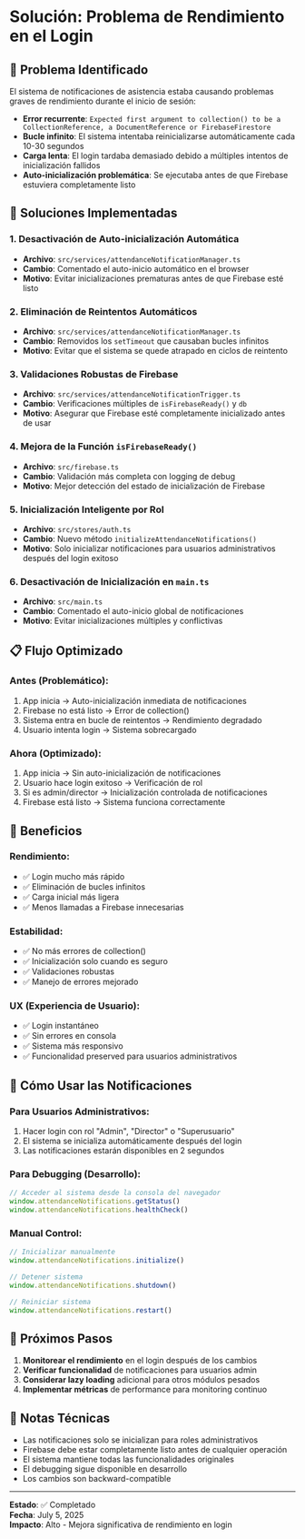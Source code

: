 # Solución: Problema de Rendimiento en el Login

## 🚨 Problema Identificado
El sistema de notificaciones de asistencia estaba causando problemas graves de rendimiento durante el inicio de sesión:

- **Error recurrente**: `Expected first argument to collection() to be a CollectionReference, a DocumentReference or FirebaseFirestore`
- **Bucle infinito**: El sistema intentaba reinicializarse automáticamente cada 10-30 segundos
- **Carga lenta**: El login tardaba demasiado debido a múltiples intentos de inicialización fallidos
- **Auto-inicialización problemática**: Se ejecutaba antes de que Firebase estuviera completamente listo

## 🔧 Soluciones Implementadas

### 1. **Desactivación de Auto-inicialización Automática**
- **Archivo**: `src/services/attendanceNotificationManager.ts`
- **Cambio**: Comentado el auto-inicio automático en el browser
- **Motivo**: Evitar inicializaciones prematuras antes de que Firebase esté listo

### 2. **Eliminación de Reintentos Automáticos**
- **Archivo**: `src/services/attendanceNotificationManager.ts`
- **Cambio**: Removidos los `setTimeout` que causaban bucles infinitos
- **Motivo**: Evitar que el sistema se quede atrapado en ciclos de reintento

### 3. **Validaciones Robustas de Firebase**
- **Archivo**: `src/services/attendanceNotificationTrigger.ts`
- **Cambio**: Verificaciones múltiples de `isFirebaseReady()` y `db`
- **Motivo**: Asegurar que Firebase esté completamente inicializado antes de usar

### 4. **Mejora de la Función `isFirebaseReady()`**
- **Archivo**: `src/firebase.ts`
- **Cambio**: Validación más completa con logging de debug
- **Motivo**: Mejor detección del estado de inicialización de Firebase

### 5. **Inicialización Inteligente por Rol**
- **Archivo**: `src/stores/auth.ts`
- **Cambio**: Nuevo método `initializeAttendanceNotifications()`
- **Motivo**: Solo inicializar notificaciones para usuarios administrativos después del login exitoso

### 6. **Desactivación de Inicialización en `main.ts`**
- **Archivo**: `src/main.ts`
- **Cambio**: Comentado el auto-inicio global de notificaciones
- **Motivo**: Evitar inicializaciones múltiples y conflictivas

## 📋 Flujo Optimizado

### Antes (Problemático):
1. App inicia → Auto-inicialización inmediata de notificaciones
2. Firebase no está listo → Error de collection()
3. Sistema entra en bucle de reintentos → Rendimiento degradado
4. Usuario intenta login → Sistema sobrecargado

### Ahora (Optimizado):
1. App inicia → Sin auto-inicialización de notificaciones
2. Usuario hace login exitoso → Verificación de rol
3. Si es admin/director → Inicialización controlada de notificaciones
4. Firebase está listo → Sistema funciona correctamente

## 🎯 Beneficios

### Rendimiento:
- ✅ Login mucho más rápido
- ✅ Eliminación de bucles infinitos
- ✅ Carga inicial más ligera
- ✅ Menos llamadas a Firebase innecesarias

### Estabilidad:
- ✅ No más errores de collection()
- ✅ Inicialización solo cuando es seguro
- ✅ Validaciones robustas
- ✅ Manejo de errores mejorado

### UX (Experiencia de Usuario):
- ✅ Login instantáneo
- ✅ Sin errores en consola
- ✅ Sistema más responsivo
- ✅ Funcionalidad preserved para usuarios administrativos

## 🔄 Cómo Usar las Notificaciones

### Para Usuarios Administrativos:
1. Hacer login con rol "Admin", "Director" o "Superusuario"
2. El sistema se inicializa automáticamente después del login
3. Las notificaciones estarán disponibles en 2 segundos

### Para Debugging (Desarrollo):
```javascript
// Acceder al sistema desde la consola del navegador
window.attendanceNotifications.getStatus()
window.attendanceNotifications.healthCheck()
```

### Manual Control:
```javascript
// Inicializar manualmente
window.attendanceNotifications.initialize()

// Detener sistema
window.attendanceNotifications.shutdown()

// Reiniciar sistema
window.attendanceNotifications.restart()
```

## 🚀 Próximos Pasos

1. **Monitorear el rendimiento** en el login después de los cambios
2. **Verificar funcionalidad** de notificaciones para usuarios admin
3. **Considerar lazy loading** adicional para otros módulos pesados
4. **Implementar métricas** de performance para monitoring continuo

## 📝 Notas Técnicas

- Las notificaciones solo se inicializan para roles administrativos
- Firebase debe estar completamente listo antes de cualquier operación
- El sistema mantiene todas las funcionalidades originales
- El debugging sigue disponible en desarrollo
- Los cambios son backward-compatible

---

**Estado**: ✅ Completado  
**Fecha**: July 5, 2025  
**Impacto**: Alto - Mejora significativa de rendimiento en login
